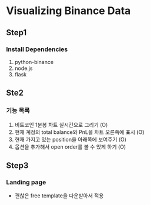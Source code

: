 # Visualizing Binance Data

## Step1

### Install Dependencies

1. python-binance
2. node.js
3. flask

## Ste2

### 기능 목록

1. 비트코인 1분봉 차트 실시간으로 그리기 (O)
2. 현재 계정의 total balance와 PnL을 차트 오른쪽에 표시 (O)
3. 현재 가지고 있는 position을 아래쪽에 보여주기 (O)
4. 옵션을 추가해서 open order를 볼 수 있게 하기 (O)

## Step3

### Landing page

- 괜찮은 free template을 다운받아서 적용
